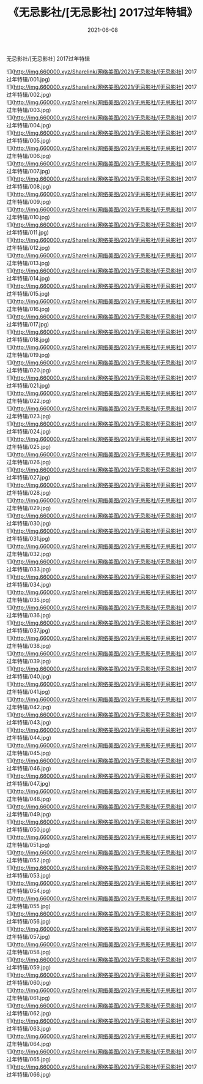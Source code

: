 ﻿---
layout: post
title:  《无忌影社/[无忌影社] 2017过年特辑》
date:   2021-06-08
img: http://img.660000.xyz/Sharelink/网络美图/2021/无忌影社/[无忌影社] 2017过年特辑/000.jpg
categories: [美女, 清纯, 唯美]
---

无忌影社/[无忌影社] 2017过年特辑

 ![](http://img.660000.xyz/Sharelink/网络美图/2021/无忌影社/[无忌影社] 2017过年特辑/001.jpg) <br>![](http://img.660000.xyz/Sharelink/网络美图/2021/无忌影社/[无忌影社] 2017过年特辑/002.jpg) <br>![](http://img.660000.xyz/Sharelink/网络美图/2021/无忌影社/[无忌影社] 2017过年特辑/003.jpg) <br>![](http://img.660000.xyz/Sharelink/网络美图/2021/无忌影社/[无忌影社] 2017过年特辑/004.jpg) <br>![](http://img.660000.xyz/Sharelink/网络美图/2021/无忌影社/[无忌影社] 2017过年特辑/005.jpg) <br>![](http://img.660000.xyz/Sharelink/网络美图/2021/无忌影社/[无忌影社] 2017过年特辑/006.jpg) <br>![](http://img.660000.xyz/Sharelink/网络美图/2021/无忌影社/[无忌影社] 2017过年特辑/007.jpg) <br>![](http://img.660000.xyz/Sharelink/网络美图/2021/无忌影社/[无忌影社] 2017过年特辑/008.jpg) <br>![](http://img.660000.xyz/Sharelink/网络美图/2021/无忌影社/[无忌影社] 2017过年特辑/009.jpg) <br>![](http://img.660000.xyz/Sharelink/网络美图/2021/无忌影社/[无忌影社] 2017过年特辑/010.jpg) <br>![](http://img.660000.xyz/Sharelink/网络美图/2021/无忌影社/[无忌影社] 2017过年特辑/011.jpg) <br>![](http://img.660000.xyz/Sharelink/网络美图/2021/无忌影社/[无忌影社] 2017过年特辑/012.jpg) <br>![](http://img.660000.xyz/Sharelink/网络美图/2021/无忌影社/[无忌影社] 2017过年特辑/013.jpg) <br>![](http://img.660000.xyz/Sharelink/网络美图/2021/无忌影社/[无忌影社] 2017过年特辑/014.jpg) <br>![](http://img.660000.xyz/Sharelink/网络美图/2021/无忌影社/[无忌影社] 2017过年特辑/015.jpg) <br>![](http://img.660000.xyz/Sharelink/网络美图/2021/无忌影社/[无忌影社] 2017过年特辑/016.jpg) <br>![](http://img.660000.xyz/Sharelink/网络美图/2021/无忌影社/[无忌影社] 2017过年特辑/017.jpg) <br>![](http://img.660000.xyz/Sharelink/网络美图/2021/无忌影社/[无忌影社] 2017过年特辑/018.jpg) <br>![](http://img.660000.xyz/Sharelink/网络美图/2021/无忌影社/[无忌影社] 2017过年特辑/019.jpg) <br>![](http://img.660000.xyz/Sharelink/网络美图/2021/无忌影社/[无忌影社] 2017过年特辑/020.jpg) <br>![](http://img.660000.xyz/Sharelink/网络美图/2021/无忌影社/[无忌影社] 2017过年特辑/021.jpg) <br>![](http://img.660000.xyz/Sharelink/网络美图/2021/无忌影社/[无忌影社] 2017过年特辑/022.jpg) <br>![](http://img.660000.xyz/Sharelink/网络美图/2021/无忌影社/[无忌影社] 2017过年特辑/023.jpg) <br>![](http://img.660000.xyz/Sharelink/网络美图/2021/无忌影社/[无忌影社] 2017过年特辑/024.jpg) <br>![](http://img.660000.xyz/Sharelink/网络美图/2021/无忌影社/[无忌影社] 2017过年特辑/025.jpg) <br>![](http://img.660000.xyz/Sharelink/网络美图/2021/无忌影社/[无忌影社] 2017过年特辑/026.jpg) <br>![](http://img.660000.xyz/Sharelink/网络美图/2021/无忌影社/[无忌影社] 2017过年特辑/027.jpg) <br>![](http://img.660000.xyz/Sharelink/网络美图/2021/无忌影社/[无忌影社] 2017过年特辑/028.jpg) <br>![](http://img.660000.xyz/Sharelink/网络美图/2021/无忌影社/[无忌影社] 2017过年特辑/029.jpg) <br>![](http://img.660000.xyz/Sharelink/网络美图/2021/无忌影社/[无忌影社] 2017过年特辑/030.jpg) <br>![](http://img.660000.xyz/Sharelink/网络美图/2021/无忌影社/[无忌影社] 2017过年特辑/031.jpg) <br>![](http://img.660000.xyz/Sharelink/网络美图/2021/无忌影社/[无忌影社] 2017过年特辑/032.jpg) <br>![](http://img.660000.xyz/Sharelink/网络美图/2021/无忌影社/[无忌影社] 2017过年特辑/033.jpg) <br>![](http://img.660000.xyz/Sharelink/网络美图/2021/无忌影社/[无忌影社] 2017过年特辑/034.jpg) <br>![](http://img.660000.xyz/Sharelink/网络美图/2021/无忌影社/[无忌影社] 2017过年特辑/035.jpg) <br>![](http://img.660000.xyz/Sharelink/网络美图/2021/无忌影社/[无忌影社] 2017过年特辑/036.jpg) <br>![](http://img.660000.xyz/Sharelink/网络美图/2021/无忌影社/[无忌影社] 2017过年特辑/037.jpg) <br>![](http://img.660000.xyz/Sharelink/网络美图/2021/无忌影社/[无忌影社] 2017过年特辑/038.jpg) <br>![](http://img.660000.xyz/Sharelink/网络美图/2021/无忌影社/[无忌影社] 2017过年特辑/039.jpg) <br>![](http://img.660000.xyz/Sharelink/网络美图/2021/无忌影社/[无忌影社] 2017过年特辑/040.jpg) <br>![](http://img.660000.xyz/Sharelink/网络美图/2021/无忌影社/[无忌影社] 2017过年特辑/041.jpg) <br>![](http://img.660000.xyz/Sharelink/网络美图/2021/无忌影社/[无忌影社] 2017过年特辑/042.jpg) <br>![](http://img.660000.xyz/Sharelink/网络美图/2021/无忌影社/[无忌影社] 2017过年特辑/043.jpg) <br>![](http://img.660000.xyz/Sharelink/网络美图/2021/无忌影社/[无忌影社] 2017过年特辑/044.jpg) <br>![](http://img.660000.xyz/Sharelink/网络美图/2021/无忌影社/[无忌影社] 2017过年特辑/045.jpg) <br>![](http://img.660000.xyz/Sharelink/网络美图/2021/无忌影社/[无忌影社] 2017过年特辑/046.jpg) <br>![](http://img.660000.xyz/Sharelink/网络美图/2021/无忌影社/[无忌影社] 2017过年特辑/047.jpg) <br>![](http://img.660000.xyz/Sharelink/网络美图/2021/无忌影社/[无忌影社] 2017过年特辑/048.jpg) <br>![](http://img.660000.xyz/Sharelink/网络美图/2021/无忌影社/[无忌影社] 2017过年特辑/049.jpg) <br>![](http://img.660000.xyz/Sharelink/网络美图/2021/无忌影社/[无忌影社] 2017过年特辑/050.jpg) <br>![](http://img.660000.xyz/Sharelink/网络美图/2021/无忌影社/[无忌影社] 2017过年特辑/051.jpg) <br>![](http://img.660000.xyz/Sharelink/网络美图/2021/无忌影社/[无忌影社] 2017过年特辑/052.jpg) <br>![](http://img.660000.xyz/Sharelink/网络美图/2021/无忌影社/[无忌影社] 2017过年特辑/053.jpg) <br>![](http://img.660000.xyz/Sharelink/网络美图/2021/无忌影社/[无忌影社] 2017过年特辑/054.jpg) <br>![](http://img.660000.xyz/Sharelink/网络美图/2021/无忌影社/[无忌影社] 2017过年特辑/055.jpg) <br>![](http://img.660000.xyz/Sharelink/网络美图/2021/无忌影社/[无忌影社] 2017过年特辑/056.jpg) <br>![](http://img.660000.xyz/Sharelink/网络美图/2021/无忌影社/[无忌影社] 2017过年特辑/057.jpg) <br>![](http://img.660000.xyz/Sharelink/网络美图/2021/无忌影社/[无忌影社] 2017过年特辑/058.jpg) <br>![](http://img.660000.xyz/Sharelink/网络美图/2021/无忌影社/[无忌影社] 2017过年特辑/059.jpg) <br>![](http://img.660000.xyz/Sharelink/网络美图/2021/无忌影社/[无忌影社] 2017过年特辑/060.jpg) <br>![](http://img.660000.xyz/Sharelink/网络美图/2021/无忌影社/[无忌影社] 2017过年特辑/061.jpg) <br>![](http://img.660000.xyz/Sharelink/网络美图/2021/无忌影社/[无忌影社] 2017过年特辑/062.jpg) <br>![](http://img.660000.xyz/Sharelink/网络美图/2021/无忌影社/[无忌影社] 2017过年特辑/063.jpg) <br>![](http://img.660000.xyz/Sharelink/网络美图/2021/无忌影社/[无忌影社] 2017过年特辑/064.jpg) <br>![](http://img.660000.xyz/Sharelink/网络美图/2021/无忌影社/[无忌影社] 2017过年特辑/065.jpg) <br>![](http://img.660000.xyz/Sharelink/网络美图/2021/无忌影社/[无忌影社] 2017过年特辑/066.jpg) <br>
